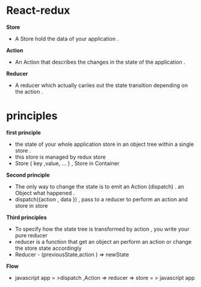# React-redux 


**Store**
- A Store hold the data of your application .

**Action**
- An Action that describes the changes in the state of the application . 

**Reducer**
- A reducer which actually cariies out the state transition depending on the action . 


# principles 

**first principle**
- the state of your whole application store in an object tree within a single store .
- this store is managed by redux store 
- Store { key ,value, ... } , Store in Container 

**Second principle**
- The only way to change the state is to emit an Action (dispatch) . an Object what happened .
- dispatch({action , data }) , pass to a reducer to perform an action and store in store 

**Third principles**
- To specify how the state tree is transformed by action , you write your pure reducer
- reducer is a function that get an object an perform an action or change the store  state accordingly
- Reducer - (previousState,action  ) => newState



**Flow**
- javascript app = >dispatch ,Action => reducer => store = > javascript app
  




